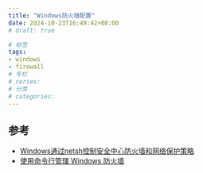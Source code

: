 ```yaml
---
title: "Windows防火墙配置"
date: 2024-10-23T16:49:42+08:00
# draft: true

# 标签
tags:
- windows
- firewall
# 专栏
# series:
# 分类
# categories:
---
```


## 参考
- [Windows通过netsh控制安全中心防火墙和网络保护策略](https://blog.csdn.net/mageriletu2012/article/details/143108382)
- [使用命令行管理 Windows 防火墙](https://learn.microsoft.com/zh-cn/windows/security/operating-system-security/network-security/windows-firewall/configure-with-command-line?tabs=cmd)